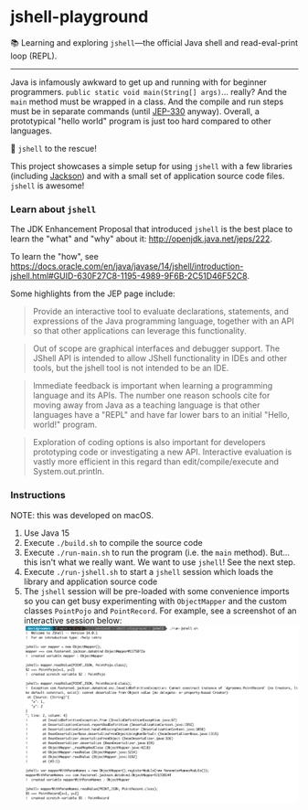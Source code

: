 # jshell-playground

📚 Learning and exploring `jshell`—the official Java shell and read-eval-print loop (REPL).

---

Java is infamously awkward to get up and running with for beginner programmers. `public static void main(String[] args)`... really?
And the `main` method must be wrapped in a class. And the compile and run steps must be in separate commands (until [JEP-330](https://openjdk.java.net/jeps/330) anyway).
Overall, a prototypical "hello world" program is just too hard compared to other languages.
 
🚀 `jshell` to the rescue!

This project showcases a simple setup for using `jshell` with a few libraries (including [Jackson](https://github.com/FasterXML/jackson))
and with a small set of application source code files. `jshell` is awesome!

### Learn about `jshell`

The JDK Enhancement Proposal that introduced `jshell` is the best place to learn the "what" and "why" about it: <http://openjdk.java.net/jeps/222>.

To learn the "how", see <https://docs.oracle.com/en/java/javase/14/jshell/introduction-jshell.html#GUID-630F27C8-1195-4989-9F6B-2C51D46F52C8>.

Some highlights from the JEP page include:

> Provide an interactive tool to evaluate declarations, statements, and expressions of the Java programming language, together with an API so that other applications can leverage this functionality.

> Out of scope are graphical interfaces and debugger support. The JShell API is intended to allow JShell functionality in IDEs and other tools, but the jshell tool is not intended to be an IDE.

> Immediate feedback is important when learning a programming language and its APIs. The number one reason schools cite for moving away from Java as a teaching language is that other languages have a "REPL" and have far lower bars to an initial "Hello, world!" program.

> Exploration of coding options is also important for developers prototyping code or investigating a new API. Interactive evaluation is vastly more efficient in this regard than edit/compile/execute and System.out.println.

### Instructions

NOTE: this was developed on macOS.

1. Use Java 15
1. Execute `./build.sh` to compile the source code 
1. Execute `./run-main.sh` to run the program (i.e. the `main` method). But... this isn't what we really want. We want
   to use `jshell`! See the next step.
1. Execute `./run-jshell.sh` to start a `jshell` session which loads the library and application source code
1. The `jshell` session will be pre-loaded with some convenience imports so you can get busy experimenting with `ObjectMapper`
   and the custom classes `PointPojo` and `PointRecord`. For example, see a screenshot of an interactive session below:
![jshell example interactive session](example-session.png)   
